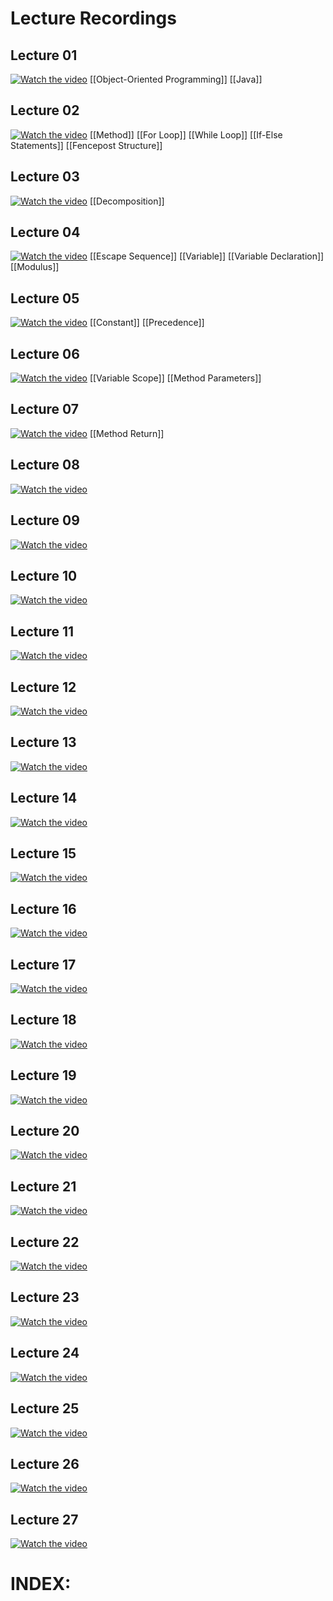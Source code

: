 # Lecture Recordings
## Lecture 01

[![Watch the video](https://img.youtube.com/vi/k6u4EhJh5oo/0.jpg)](https://www.youtube.com/watch?v=k6u4EhJh5oo&list=PL-h0BZdG_K4myglyF0owcVh9a0oO_arhD)
[[Object-Oriented Programming]]
[[Java]]
## Lecture 02

[![Watch the video](https://img.youtube.com/vi/vAfNzsQwaSo/0.jpg)](https://www.youtube.com/watch?v=vAfNzsQwaSo&list=PL-h0BZdG_K4myglyF0owcVh9a0oO_arhD&index=2)
[[Method]]
[[For Loop]]
[[While Loop]]
[[If-Else Statements]]
[[Fencepost Structure]]
## Lecture 03

[![Watch the video](https://img.youtube.com/vi/bqFSFfAm3do/0.jpg)](https://www.youtube.com/watch?v=bqFSFfAm3do&list=PL-h0BZdG_K4myglyF0owcVh9a0oO_arhD&index=3)
[[Decomposition]]
## Lecture 04

[![Watch the video](https://img.youtube.com/vi/jhls_fJ-e6Y/0.jpg)](https://www.youtube.com/watch?v=jhls_fJ-e6Y&list=PL-h0BZdG_K4myglyF0owcVh9a0oO_arhD&index=4)
[[Escape Sequence]]
[[Variable]]
[[Variable Declaration]]
[[Modulus]]

## Lecture 05

[![Watch the video](https://img.youtube.com/vi/YO7giiwStDs/0.jpg)](https://www.youtube.com/watch?v=YO7giiwStDs&list=PL-h0BZdG_K4myglyF0owcVh9a0oO_arhD&index=5)
[[Constant]]
[[Precedence]]
## Lecture 06

[![Watch the video](https://img.youtube.com/vi/sWqN8ieDJEw/0.jpg)](https://www.youtube.com/watch?v=sWqN8ieDJEw&list=PL-h0BZdG_K4myglyF0owcVh9a0oO_arhD&index=6)
[[Variable Scope]]
[[Method Parameters]]
## Lecture 07

[![Watch the video](https://img.youtube.com/vi/bwXRk0P-bYc/0.jpg)](https://www.youtube.com/watch?v=bwXRk0P-bYc&list=PL-h0BZdG_K4myglyF0owcVh9a0oO_arhD&index=7)
[[Method Return]]
## Lecture 08

[![Watch the video](https://img.youtube.com/vi/wEJJfZ6fIKM/0.jpg)](https://www.youtube.com/watch?v=wEJJfZ6fIKM&list=PL-h0BZdG_K4myglyF0owcVh9a0oO_arhD&index=8)
## Lecture 09

[![Watch the video](https://img.youtube.com/vi/pOKu7U1exVs/0.jpg)](https://www.youtube.com/watch?v=pOKu7U1exVs&list=PL-h0BZdG_K4myglyF0owcVh9a0oO_arhD&index=9)
## Lecture 10

[![Watch the video](https://img.youtube.com/vi/DhtDxGgjAYo/0.jpg)](https://www.youtube.com/watch?v=DhtDxGgjAYo&list=PL-h0BZdG_K4myglyF0owcVh9a0oO_arhD&index=10)
## Lecture 11

[![Watch the video](https://img.youtube.com/vi/wgquw6pails/0.jpg)](https://www.youtube.com/watch?v=wgquw6pails&list=PL-h0BZdG_K4myglyF0owcVh9a0oO_arhD&index=11)

## Lecture 12

[![Watch the video](https://img.youtube.com/vi/gFpShPHkOXo/0.jpg)](https://www.youtube.com/watch?v=gFpShPHkOXo&list=PL-h0BZdG_K4myglyF0owcVh9a0oO_arhD&index=12)
## Lecture 13

[![Watch the video](https://img.youtube.com/vi/rhr81Mnx3bY/0.jpg)](https://www.youtube.com/watch?v=rhr81Mnx3bY&list=PL-h0BZdG_K4myglyF0owcVh9a0oO_arhD&index=13)
## Lecture 14

[![Watch the video](https://img.youtube.com/vi/GzZIXX3UnD4/0.jpg)](https://www.youtube.com/watch?v=GzZIXX3UnD4&list=PL-h0BZdG_K4myglyF0owcVh9a0oO_arhD&index=14)
## Lecture 15

[![Watch the video](https://img.youtube.com/vi/3oeAAYekyP4/0.jpg)](https://www.youtube.com/watch?v=3oeAAYekyP4&list=PL-h0BZdG_K4myglyF0owcVh9a0oO_arhD&index=15)
## Lecture 16

[![Watch the video](https://img.youtube.com/vi/JwnLjuYb2fI/0.jpg)](https://www.youtube.com/watch?v=JwnLjuYb2fI&list=PL-h0BZdG_K4myglyF0owcVh9a0oO_arhD&index=16)
## Lecture 17

[![Watch the video](https://img.youtube.com/vi/oztV6PEflA0/0.jpg)](https://www.youtube.com/watch?v=oztV6PEflA0&list=PL-h0BZdG_K4myglyF0owcVh9a0oO_arhD&index=17)
## Lecture 18

[![Watch the video](https://img.youtube.com/vi/3PUrJ_K_i7Y/0.jpg)](https://www.youtube.com/watch?v=3PUrJ_K_i7Y&list=PL-h0BZdG_K4myglyF0owcVh9a0oO_arhD&index=18)
## Lecture 19

[![Watch the video](https://img.youtube.com/vi/MgyjA0okao4/0.jpg)](https://www.youtube.com/watch?v=MgyjA0okao4&list=PL-h0BZdG_K4myglyF0owcVh9a0oO_arhD&index=19)
## Lecture 20

[![Watch the video](https://img.youtube.com/vi/3mZ-WPuwMn4/0.jpg)](https://www.youtube.com/watch?v=3mZ-WPuwMn4&list=PL-h0BZdG_K4myglyF0owcVh9a0oO_arhD&index=20)
## Lecture 21

[![Watch the video](https://img.youtube.com/vi/5tsXAVfWaMg/0.jpg)](https://www.youtube.com/watch?v=5tsXAVfWaMg&list=PL-h0BZdG_K4myglyF0owcVh9a0oO_arhD&index=21)
## Lecture 22

[![Watch the video](https://img.youtube.com/vi/QVFg_XhPTq8/0.jpg)](https://www.youtube.com/watch?v=QVFg_XhPTq8&list=PL-h0BZdG_K4myglyF0owcVh9a0oO_arhD&index=22)
## Lecture 23

[![Watch the video](https://img.youtube.com/vi/3Fa2ZN1WlLo/0.jpg)](https://www.youtube.com/watch?v=3Fa2ZN1WlLo&list=PL-h0BZdG_K4myglyF0owcVh9a0oO_arhD&index=23)
## Lecture 24

[![Watch the video](https://img.youtube.com/vi/wf2SAuy2rao/0.jpg)](https://www.youtube.com/watch?v=wf2SAuy2rao&list=PL-h0BZdG_K4myglyF0owcVh9a0oO_arhD&index=24)
## Lecture 25

[![Watch the video](https://img.youtube.com/vi/bA3GZJc2OtQ/0.jpg)](https://www.youtube.com/watch?v=bA3GZJc2OtQ&list=PL-h0BZdG_K4myglyF0owcVh9a0oO_arhD&index=25)
## Lecture 26

[![Watch the video](https://img.youtube.com/vi/BuR89n2MZUg/0.jpg)](https://www.youtube.com/watch?v=BuR89n2MZUg&list=PL-h0BZdG_K4myglyF0owcVh9a0oO_arhD&index=26)
## Lecture 27

[![Watch the video](https://img.youtube.com/vi/vSEHBBnoH1Q/0.jpg)](https://www.youtube.com/watch?v=vSEHBBnoH1Q&list=PL-h0BZdG_K4myglyF0owcVh9a0oO_arhD&index=27)

# INDEX:

